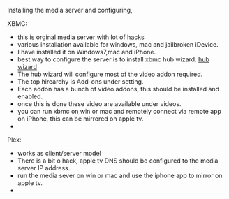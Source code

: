 Installing the media server and configuring,

XBMC:
- this is orginal media server with lot of hacks
- various installation available for windows, mac and jailbroken iDevice.
- I have installed it on Windows7,mac and iPhone.
- best way to configure the server is to install xbmc hub wizard. [hub wizard](http://www.xbmchub.com/blog/2013/05/26/how-to-instantly-configure-xbmc-with-the-xbmc-hub-wizard-beta-addon/)
- The hub wizard will configure most of the video addon required.
- The top hirearchy is Add-ons under setting.
- Each addon has a bunch of video addons, this should be installed and enabled.
- once this is done these video are available under videos.
- you can run xbmc on win or mac and remotely connect via remote app on iPhone, this can be mirrored on apple tv.
- 


Plex:
- works as client/server model
- There is a bit o hack, apple tv DNS should be configured to the media server IP address.
- run the media sever on win or mac and use the iphone app to mirror on apple tv.
-
